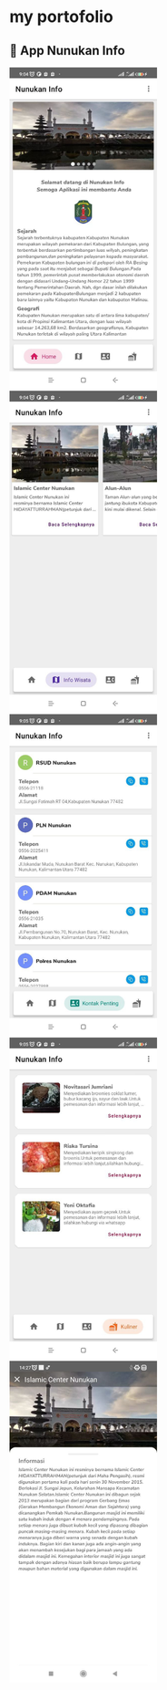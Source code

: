 # my portofolio


## :camera_flash: App Nunukan Info
<!-- You can add more screenshots here if you like -->
<img src="/screenshoot/nunukan-info/photo_2022-04-05 09.08.27.jpeg" width="260">&emsp;<img src="/screenshoot/nunukan-info/photo_2022-04-05%2009.09.23.jpeg" width="260">&emsp;<img src="/screenshoot/nunukan-info/photo_2022-04-05%2009.09.10.jpeg" width="260">&emsp;<img src="/screenshoot/nunukan-info/photo_2022-04-05%2009.09.00.jpeg" width="260">&emsp;<img src="/screenshoot/nunukan-info/photo_2022-04-05%2009.39.36.jpeg" width="260">


